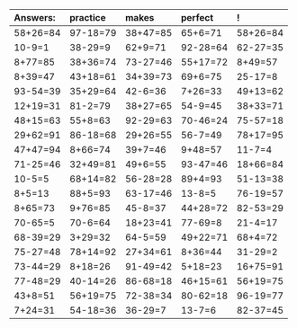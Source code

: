 | Answers: | practice | makes | perfect | ! |
| :--- | :--- | :--- | :--- | :--- |
| 58+26=84 | 97-18=79 | 38+47=85 | 65+6=71 | 58+26=84 | 
| 10-9=1 | 38-29=9 | 62+9=71 | 92-28=64 | 62-27=35 | 
| 8+77=85 | 38+36=74 | 73-27=46 | 55+17=72 | 8+49=57 | 
| 8+39=47 | 43+18=61 | 34+39=73 | 69+6=75 | 25-17=8 | 
| 93-54=39 | 35+29=64 | 42-6=36 | 7+26=33 | 49+13=62 | 
| 12+19=31 | 81-2=79 | 38+27=65 | 54-9=45 | 38+33=71 | 
| 48+15=63 | 55+8=63 | 92-29=63 | 70-46=24 | 75-57=18 | 
| 29+62=91 | 86-18=68 | 29+26=55 | 56-7=49 | 78+17=95 | 
| 47+47=94 | 8+66=74 | 39+7=46 | 9+48=57 | 11-7=4 | 
| 71-25=46 | 32+49=81 | 49+6=55 | 93-47=46 | 18+66=84 | 
| 10-5=5 | 68+14=82 | 56-28=28 | 89+4=93 | 51-13=38 | 
| 8+5=13 | 88+5=93 | 63-17=46 | 13-8=5 | 76-19=57 | 
| 8+65=73 | 9+76=85 | 45-8=37 | 44+28=72 | 82-53=29 | 
| 70-65=5 | 70-6=64 | 18+23=41 | 77-69=8 | 21-4=17 | 
| 68-39=29 | 3+29=32 | 64-5=59 | 49+22=71 | 68+4=72 | 
| 75-27=48 | 78+14=92 | 27+34=61 | 8+36=44 | 31-29=2 | 
| 73-44=29 | 8+18=26 | 91-49=42 | 5+18=23 | 16+75=91 | 
| 77-48=29 | 40-14=26 | 86-68=18 | 46+15=61 | 56+19=75 | 
| 43+8=51 | 56+19=75 | 72-38=34 | 80-62=18 | 96-19=77 | 
| 7+24=31 | 54-18=36 | 36-29=7 | 13-7=6 | 82-37=45 | 
